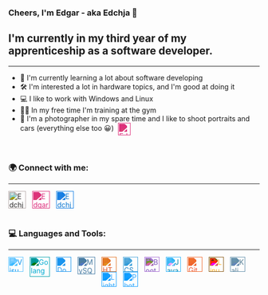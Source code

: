 ### Cheers, I'm Edgar - aka Edchja 👋

## I'm currently in my third year of my apprenticeship as a software developer.

---

- 🎈 I'm currently learning a lot about software developing
- 🛠 I'm interested a lot in hardware topics, and I'm good at doing it
- 💻 I like to work with Windows and Linux
- 🏋️‍♂️ In my free time I'm training at the gym
- 📸 I'm a photographer in my spare time and I like to shoot portraits and cars (everything else too 😀)
  [<img align="center" alt="Edgar Timakin | Instagram" width="25px" style="padding-left: 5px; filter: invert(47%) sepia(78%) saturate(6194%) hue-rotate(314deg) brightness(88%) contrast(97%)" src="https://simpleicons.org/icons/instagram.svg" />][instagram]

<br>

### 🌍 Connect with me:

---

[<img align="left" alt="Edchja | Github" width="35px" style="padding-right: 10px; filter: invert(6%) sepia(7%) saturate(270%) hue-rotate(314deg) brightness(95%) contrast(93%)" src="https://simpleicons.org/icons/github.svg" />][github]

[<img align="left" alt="Edgar Timakin | Instagram" width="35px" style="padding-right: 10px; filter: invert(47%) sepia(78%) saturate(6194%) hue-rotate(314deg) brightness(88%) contrast(97%)" src="https://simpleicons.org/icons/instagram.svg" />][instagram]

[<img align="left" alt="Edchja Photography | Instagram" width="35px" style="padding-right: 10px; filter: invert(38%) sepia(93%) saturate(4901%) hue-rotate(192deg) brightness(91%) contrast(95%)" src="https://simpleicons.org/icons/photobucket.svg" />][photo_instagram]

<br>
<br>
<br>

### 💻 Languages and Tools:

---

<img align="left" alt="Visual Studio Code" width="30px" style="padding-right: 10px; filter: invert(28%) sepia(95%) saturate(1138%) hue-rotate(179deg) brightness(107%) contrast(103%)" src="https://simpleicons.org/icons/visualstudiocode.svg" />

<img align="left" alt="Golang" width="40px" style="padding-right: 10px; filter: invert(59%) sepia(29%) saturate(7446%) hue-rotate(157deg) brightness(96%) contrast(101%)" src="https://simpleicons.org/icons/go.svg" />

<img align="left" alt="Docker" width="30px" style="padding-right: 10px; filter: invert(52%) sepia(93%) saturate(3153%) hue-rotate(183deg) brightness(100%) contrast(87%)" src="https://simpleicons.org/icons/docker.svg" />

<img align="left" alt="MySQL" width="35px" style="padding-right: 10px; filter: invert(49%) sepia(10%) saturate(2144%) hue-rotate(163deg) brightness(87%) contrast(91%)" src="https://simpleicons.org/icons/mysql.svg" />

<img align="left" alt="HTML5" width="30px" style="padding-right: 10px; filter: invert(38%) sepia(71%) saturate(2684%) hue-rotate(348deg) brightness(93%) contrast(91%)" src="https://simpleicons.org/icons/html5.svg" />

<img align="left" alt="CSS3" width="30px" style="padding-right: 10px; filter: invert(34%) sepia(93%) saturate(850%) hue-rotate(173deg) brightness(89%) contrast(90%)" src="https://simpleicons.org/icons/css3.svg" />

<img align="left" alt="Bootstrap" width="30px" style="padding-right: 10px; filter: invert(39%) sepia(9%) saturate(4386%) hue-rotate(224deg) brightness(89%) contrast(83%)" src="https://simpleicons.org/icons/bootstrap.svg" />

<img align="left" alt="Java" width="30px" style="padding-right: 10px; filter: invert(26%) sepia(58%) saturate(2371%) hue-rotate(170deg) brightness(96%) contrast(101%)" src="https://simpleicons.org/icons/java.svg" />

<img align="left" alt="Git" width="30px" style="padding-right: 10px; filter: invert(42%) sepia(97%) saturate(2637%) hue-rotate(342deg) brightness(96%) contrast(95%)" src="https://simpleicons.org/icons/git.svg" />

<img align="left" alt="Linux" width="30px" style="padding-right: 10px; filter: invert(78%) sepia(7%) saturate(4395%) hue-rotate(356deg) brightness(99%) contrast(101%)" src="https://simpleicons.org/icons/linux.svg" />

<img align="left" alt="Kali Linux" width="30px" style="padding-right: 10px; filter: invert(45%) sepia(36%) saturate(400%) hue-rotate(159deg) brightness(94%) contrast(92%)" src="https://simpleicons.org/icons/kalilinux.svg" />

<img align="left" alt="Lightroom CC" width="30px" style="padding-right: 10px; filter: invert(55%) sepia(64%) saturate(1990%) hue-rotate(181deg) brightness(100%) contrast(103%)" src="https://simpleicons.org/icons/adobelightroom.svg" />

<img align="left" alt="Photoshp" width="30px" style="padding-right: 10px; filter: invert(55%) sepia(64%) saturate(1990%) hue-rotate(181deg) brightness(100%) contrast(103%)" src="https://simpleicons.org/icons/adobephotoshop.svg" />

[github]: https://github.com/edchja/
[photo_instagram]: https://www.instagram.com/edchja.photography/
[instagram]: https://instagram.com/edgar.tmkn/
